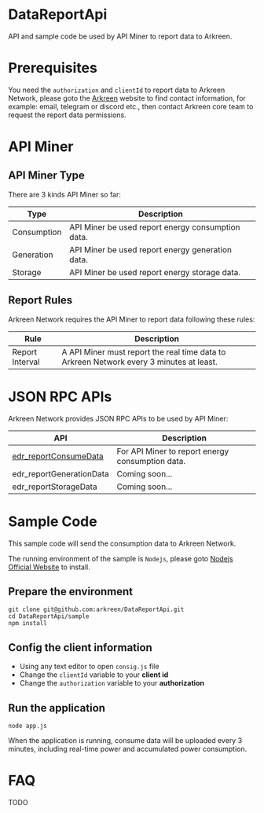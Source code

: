 # DataReportApi

API and sample code be used by API Miner to report data to Arkreen.


# Prerequisites

You need the `authorization` and `clientId` to report data to Arkreen Network, please goto the [Arkreen](https://arkreen.com) website to find contact information, for example: email, telegram or discord etc., then contact Arkreen core team to request the report data permissions.



# API Miner

## API Miner Type

There are 3 kinds API Miner so far:

| Type                    | Description                                          |
| ----------------------- | ---------------------------------------------------- |
| Consumption             | API Miner be used report energy consumption data.    |
| Generation              | API Miner be used report energy generation data.     |
| Storage                 | API Miner be used report energy storage data.        |


## Report Rules

Arkreen Network requires the API Miner to report data following these rules:

| Rule                    | Description                                                                             |
| ----------------------- | --------------------------------------------------------------------------------------- |
| Report Interval         | A API Miner must report the real time data to Arkreen Network every 3 minutes at least. |



# JSON RPC APIs

Arkreen Network provides JSON RPC APIs to be used by API Miner:

| API                                                            | Description                                                      |
| -------------------------------------------------------------- | ---------------------------------------------------------------- |
| [edr_reportConsumeData](./docs/edr_reportConsumeData.md)       | For API Miner to report energy consumption data.                 |
| edr_reportGenerationData                                       | Coming soon...                                                   |
| edr_reportStorageData                                          | Coming soon...                                                   |


# Sample Code

This sample code will send the consumption data to Arkreen Network.

The running environment of the sample is `Nodejs`, please goto [Nodejs Official Website](https://nodejs.org/en) to install.


## Prepare the environment

```
git clone git@github.com:arkreen/DataReportApi.git
cd DataReportApi/sample
npm install
```

## Config the client information

* Using any text editor to open `consig.js` file
* Change the `clientId` variable to your **client id**
* Change the `authorization` variable to your **authorization**


## Run the application

```
node app.js
```

When the application is running, consume data will be uploaded every 3 minutes, including real-time power and accumulated power consumption.


# FAQ

TODO
